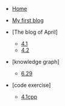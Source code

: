 
* [Home](/)
* [My first blog](MyFirstPage.md)
* [The blog of April]
    * [4.1](April/4.1.md)
    * [4.2](April/4.2.md)
* [knowledge graph]
    * [6.29](knowledgeGraph/knowledgeEmbeddings/硕博论文整理.md)


* [code exercise]
    * [4.1cpp](Codes/4.1cpp.md)
